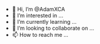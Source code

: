 - 👋 Hi, I’m @AdamXCA
- 👀 I’m interested in ...
- 🌱 I’m currently learning ...
- 💞️ I’m looking to collaborate on ...
- 📫 How to reach me ...

<!---
AdamXCA/AdamXCA is a ✨ special ✨ repository because its `README.md` (this file) appears on your GitHub profile.
You can click the Preview link to take a look at your changes.
--->
